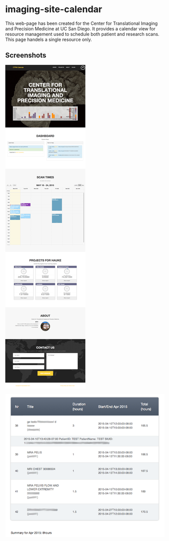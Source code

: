 # imaging-site-calendar

This web-page has been created for the Center for Translational Imaging and Precision Medicine at UC San Diego. It provides a calendar view for resource management used to schedule both patient and research scans. This page handels a single resource only.

## Screenshots

![application screenshot](https://github.com/HaukeBartsch/imaging-site-calendar/blob/master/img/CalendarApp.png "Calendar App Screenshot")

![report screenshot](https://github.com/HaukeBartsch/imaging-site-calendar/blob/master/img/Report.png "Calendar App Screenshot for Report Page")

